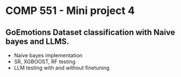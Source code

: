 # COMP 551 - Mini project 4

## GoEmotions Dataset classification with Naive bayes and LLMS. 
- Naive bayes implementation
- SR, XGBOOST, RF testing
- LLM testing with and without finetuning